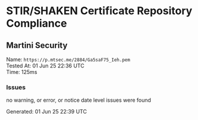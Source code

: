 # STIR/SHAKEN Certificate Repository Compliance

## Martini Security

Name: `https://p.mtsec.me/2884/Ga5saF75_Ieh.pem`\
Tested At: 01 Jun 25 22:36 UTC\
Time: 125ms

### Issues

no warning, or error, or notice date level issues were found

Generated: 01 Jun 25 22:39 UTC